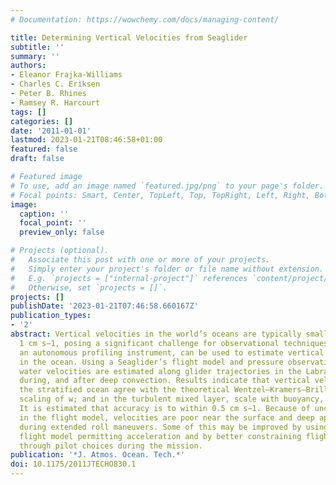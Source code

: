 ```yaml
---
# Documentation: https://wowchemy.com/docs/managing-content/

title: Determining Vertical Velocities from Seaglider
subtitle: ''
summary: ''
authors:
- Eleanor Frajka-Williams
- Charles C. Eriksen
- Peter B. Rhines
- Ramsey R. Harcourt
tags: []
categories: []
date: '2011-01-01'
lastmod: 2023-01-21T08:46:58+01:00
featured: false
draft: false

# Featured image
# To use, add an image named `featured.jpg/png` to your page's folder.
# Focal points: Smart, Center, TopLeft, Top, TopRight, Left, Right, BottomLeft, Bottom, BottomRight.
image:
  caption: ''
  focal_point: ''
  preview_only: false

# Projects (optional).
#   Associate this post with one or more of your projects.
#   Simply enter your project's folder or file name without extension.
#   E.g. `projects = ["internal-project"]` references `content/project/deep-learning/index.md`.
#   Otherwise, set `projects = []`.
projects: []
publishDate: '2023-01-21T07:46:58.660167Z'
publication_types:
- '2'
abstract: Vertical velocities in the world’s oceans are typically small, less than
  1 cm s−1, posing a significant challenge for observational techniques. Seaglider,
  an autonomous profiling instrument, can be used to estimate vertical water velocity
  in the ocean. Using a Seaglider’s flight model and pressure observations, vertical
  water velocities are estimated along glider trajectories in the Labrador Sea before,
  during, and after deep convection. Results indicate that vertical velocities in
  the stratified ocean agree with the theoretical Wentzel–Kramers–Brillouin (WKB)
  scaling of w; and in the turbulent mixed layer, scale with buoyancy, and wind forcing.
  It is estimated that accuracy is to within 0.5 cm s−1. Because of uncertainties
  in the flight model, velocities are poor near the surface and deep apogees, and
  during extended roll maneuvers. Some of this may be improved by using a dynamic
  flight model permitting acceleration and by better constraining flight parameters
  through pilot choices during the mission.
publication: '*J. Atmos. Ocean. Tech.*'
doi: 10.1175/2011JTECHO830.1
---
```

